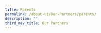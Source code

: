 ```yaml
---
title: Parents
permalink: /about-us/Our-Partners/parents/
description: ""
third_nav_title: Our Partners
---
```

